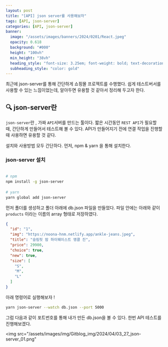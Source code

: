 ```yaml
---
layout: post
title: "[API] json server를 사용해보자"
tags: [API, json-server]
categories: [API, json-server]
banner:
  image: "/assets/images/banners/2024/0201/React.jpeg"
  opacity: 0.618
  background: "#000"
  height: "100vh"
  min_height: "38vh"
  heading_style: "font-size: 3.25em; font-weight: bold; text-decoration: underline"
  subheading_style: "color: gold"
---
```



최근에 json-server를 통해 간단하게 쇼핑몰 프로젝트를 수행했다. 
쉽게 테스트버서를 사용할 수 있는 느낌이었는데, 알아두면 유용할 것 같아서 정리해 두고자 한다.   

## 🔍 json-server란

`json-server`란 , 가짜 `API`서버를 만드는 툴이다. 짧은 시간동안 `REST API`가 필요할 때, 간단하게 만들어서 테스트해 볼 수 있다. 
API가 만들어지기 전에 연결 작업을 진행할 때 사용하면 유용할 것 같다.

설치와 사용방법 모두 간단하다. 먼저, npm & yarn 을 통해 설치한다.


### json-server 설치
```zsh

# npm 
npm install -g json-server

# yarn 
yarn global add json-server
```
먼저 폴더를 생성하고 폴더 아래에 db.json 파일을 만들었다. 파일 안에는 아래와 같이 
`products` 이라는 이름의 array 형태로 저장하였다. 

```json
{
  "id": "1",
  "img": "https://noona-hnm.netlify.app/ankle-jeans.jpeg",
  "title": "슬림핏 맘 하이웨이스트 앵클 진",
  "price": 29900,
  "choice": true,
  "new": true,
  "size": [
    "S",
    "M",
    "L"
  ]
}
```

아래 명령어로 실행해보자 !

```zsh
yarn json-server --watch db.json --port 5000
```

그럼 다음과 같이 포트번호를 통해 내가 만든 db.json을 볼 수 있다. 한번 API 테스트를 진행해보겠다.

<img src="/assets/images/img/Gitblog_img/2024/04/03_27_json-server_01.png"

